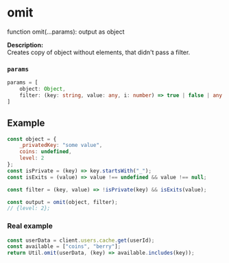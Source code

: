 # omit
function omit(...params): output as object  

**Description:**  
Creates copy of object without elements, that didn't pass a filter.

### `params`
```ts
params = [
    object: Object,
    filter: (key: string, value: any, i: number) => true | false | any
]
```


## Example
```js
const object = {
    _privatedKey: "some value",
    coins: undefined,
    level: 2
};
const isPrivate = (key) => key.startsWith("_");
const isExits = (value) => value !== undefined && value !== null;

const filter = (key, value) => !isPrivate(key) && isExits(value);

const output = omit(object, filter);
// {level: 2};
```

### Real example
```js
const userData = client.users.cache.get(userId);
const available = ["coins", "berry"];
return Util.omit(userData, (key) => available.includes(key));
```

